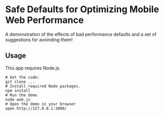 # Safe Defaults for Optimizing Mobile Web Performance

A demonstration of the effects of bad performance defaults and
a set of suggestions for avoinding them!

## Usage

This app requires Node.js.

    # Get the code:
    git clone ...
    # Install required Node packages.
    npm install
    # Run the demo
    node web.js
    # Open the demo in your browser
    open http://127.0.0.1:3000/